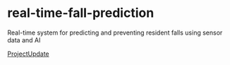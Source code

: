 # real-time-fall-prediction
Real-time system for predicting and preventing resident falls using sensor data and AI

[ProjectUpdate](https://docs.google.com/document/d/1FxcNHMSfU63HuoRoS0GrPlL0ndzNWmxdpObpQB0qcfU/edit?usp=sharing)

